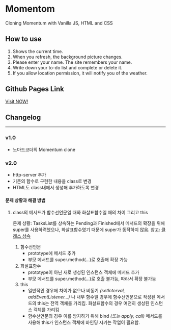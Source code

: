 # Momentom

Cloning Momentum with Vanilla JS, HTML and CSS

## How to use

1. Shows the current time.
2. When you refresh, the background picture changes.
3. Please enter your name. The site remembers your name.
4. Write down your to-do list and complete or delete it.
5. If you allow location permission, it will notify you of the weather.

## Github Pages Link

[Visit NOW!](https://nabeomki.github.io/momentom/)

## Changelog

---

### v1.0

- 노마드코더의 Momentum clone

### v2.0

- http-server 추가
- 기존의 함수로 구현한 내용을 class로 변경
- HTML도 class내에서 생성해 추가하도록 변경

#### 문제 상황과 해결 방법

1. class의 메서드가 함수선언문일 때와 화살표함수일 때의 차이 그리고 this

   문제 상황: TasksList를 상속하는 Pending과 Finished에서 메서드의 확장을 위해 super를 사용하려했으나, 화살표함수였기 때문에 super가 동작하지 않음. 참고: [클래스 상속](https://ko.javascript.info/class-inheritance)

   1. 함수선언문
      - prototype에 메서드 추가
      - 부모 메서드를 super.method(...)로 호출해 확장 가능
   2. 화살표함수
      - prototype이 아닌 새로 생성된 인스턴스 객체에 메서드 추가
      - 부모 메서드를 super.method(...)로 호출 불가능, 따라서 확장 불가능
   3. this
      - 일반적인 경우에 차이가 없으나 비동기 _(setInterval, addEventListener...)_ 나 내부 함수일 경우에 함수선언문으로 작성된 메서드의 this는 전역 객체를 가리킴. 화살표함수의 경우 여전히 생성된 인스턴스 객체를 가리킴
      - 함수선언문의 경우 이를 방지하기 위해 bind _(또는 apply, call)_ 메서드를 사용해 this가 인스턴스 객체에 바인딩 시키는 작업이 필요함.

